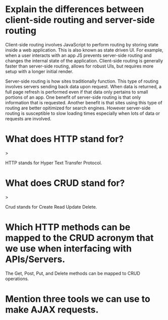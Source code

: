 <h1>Explain the differences between client-side routing and server-side routing</h1>
<p>
    Client-side routing involves JavaScript to perform routing by storing state inside a web application. This is also known as state driven UI. For example, when a user interacts with an app JS prevents server-side routing and changes the internal state of the application. Client-side routing is generally faster than server-side routing, allows for robust UIs, but requires more setup with a longer initial render.
</p>

<p>
    Server-side routing is how sites traditionally function. This type of routing involves servers sending back data upon request. When data is returned, a full page refresh is performed even if that data only pertains to small portions of an app. One benefit of server-side routing is that only information that is requested. Another benefit is that sites using this type of routing are better opitimized for search engines. However server-side routing is susceptible to slow loading times especially when lots of data or requests are involved.
</p>

<h1>What does HTTP stand for?</h1>>
<p>
    HTTP stands for Hyper Text Transfer Protocol.
</p>

<h1>What does CRUD stand for?</h1>>
<p>
    Crud stands for Create Read Update Delete.
</p>

<h1>Which HTTP methods can be mapped to the CRUD acronym that we use when interfacing with APIs/Servers.</h1>
<p>
    The Get, Post, Put, and Delete methods can be mapped to CRUD operations.
</p>

<h1>Mention three tools we can use to make AJAX requests.</h1>
<p>
    
</p>
